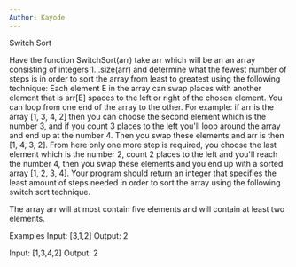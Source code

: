 ```yaml
---
Author: Kayode
---
```


Switch Sort

Have the function SwitchSort(arr) take arr which will be an an array consisting of integers 1...size(arr) and determine what the fewest number of steps is in order to sort the array from least to greatest using the following technique: Each element E in the array can swap places with another element that is arr[E] spaces to the left or right of the chosen element. You can loop from one end of the array to the other. For example: if arr is the array [1, 3, 4, 2] then you can choose the second element which is the number 3, and if you count 3 places to the left you'll loop around the array and end up at the number 4. Then you swap these elements and arr is then [1, 4, 3, 2]. From here only one more step is required, you choose the last element which is the number 2, count 2 places to the left and you'll reach the number 4, then you swap these elements and you end up with a sorted array [1, 2, 3, 4]. Your program should return an integer that specifies the least amount of steps needed in order to sort the array using the following switch sort technique.

The array arr will at most contain five elements and will contain at least two elements.

Examples
Input: [3,1,2]
Output: 2

Input: [1,3,4,2]
Output: 2